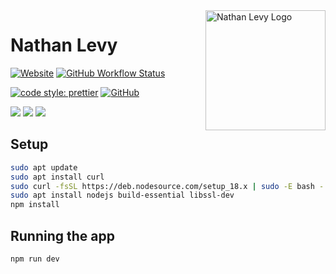 <!-- markdownlint-disable MD033 MD041 -->

<a href="https://www.nathanlevy.com" target="_blank" rel="noopener noreferrer">
    <img src="public/logo512.png" height="192px" align="right" alt="Nathan Levy Logo"/>
</a>

# Nathan Levy

[![Website](https://img.shields.io/website?url=https://www.nathanlevy.com)](https://www.nathanlevy.com)
[![GitHub Workflow Status](https://img.shields.io/github/actions/workflow/status/NatelevAU/nathanlevy.com/default.yml?branch=main)](https://github.com/NatelevAU/nathanlevy.com/actions)

[![code style: prettier](https://img.shields.io/badge/code_style-prettier-ff69b4.svg?label=style)](https://github.com/prettier/prettier)
[![GitHub](https://img.shields.io/github/license/NatelevAU/natelev)](https://choosealicense.com/licenses/isc/)

![](https://img.shields.io/badge/Node-v18-blueviolet)
![](https://img.shields.io/badge/React-v18-blue)
![](https://img.shields.io/badge/Typescript-v4-yellowgreen)

## Setup

```bash
sudo apt update
sudo apt install curl
sudo curl -fsSL https://deb.nodesource.com/setup_18.x | sudo -E bash -
sudo apt install nodejs build-essential libssl-dev
npm install
```

## Running the app

```bash
npm run dev
```
